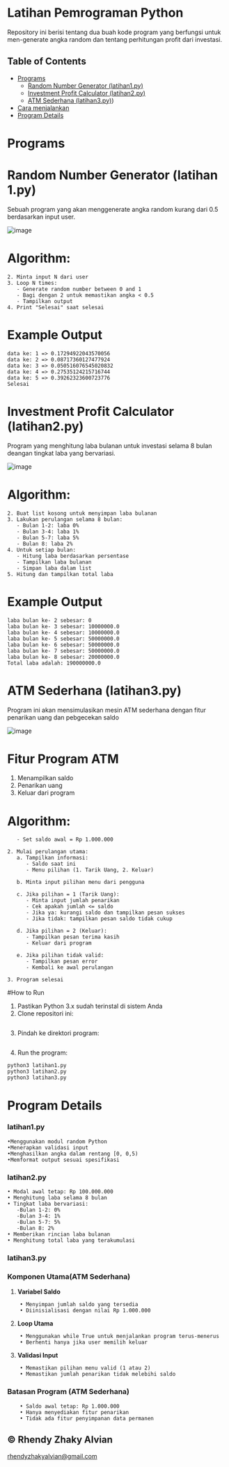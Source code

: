 # Latihan Pemrograman Python

Repository ini berisi tentang dua buah kode program yang berfungsi untuk men-generate angka random dan tentang perhitungan profit dari investasi.

## Table of Contents

- [Programs](#programs)
  - [Random Number Generator (latihan1.py)](#random-number-generator-latihan1py)
  - [Investment Profit Calculator (latihan2.py)](#investment-profit-calculator-latihan2py)
  - [ATM Sederhana (latihan3.py)](#atm-sederhana-latihan3py))
- [Cara menjalankan](#how-to-run)
- [Program Details](#program-details)

# Programs

# Random Number Generator (latihan 1.py)

Sebuah program yang akan menggenerate angka random kurang dari 0.5 berdasarkan input user.

![image](https://github.com/user-attachments/assets/32a8c504-fbe2-40fa-829e-6fef082ef7af)

# Algorithm:

```1. Import random library
2. Minta input N dari user
3. Loop N times:
   - Generate random number between 0 and 1
   - Bagi dengan 2 untuk memastikan angka < 0.5
   - Tampilkan output
4. Print "Selesai" saat selesai
```

# Example Output

```Masukkan nilai N: 5
data ke: 1 => 0.17294922043570056
data ke: 2 => 0.08717360127477924
data ke: 3 => 0.050516076545020832
data ke: 4 => 0.27535124215716744
data ke: 5 => 0.39262323600723776
Selesai
```

# Investment Profit Calculator (latihan2.py)

Program yang menghitung laba bulanan untuk investasi selama 8 bulan deangan tingkat laba yang bervariasi.

![image](https://github.com/user-attachments/assets/0d3a1d8e-d186-460d-a54e-0ac633731a87)

# Algorithm:

```1. Tetapkan modal awal = 100.000.000
2. Buat list kosong untuk menyimpan laba bulanan
3. Lakukan perulangan selama 8 bulan:
   - Bulan 1-2: laba 0%
   - Bulan 3-4: laba 1%
   - Bulan 5-7: laba 5%
   - Bulan 8: laba 2%
4. Untuk setiap bulan:
   - Hitung laba berdasarkan persentase
   - Tampilkan laba bulanan
   - Simpan laba dalam list
5. Hitung dan tampilkan total laba
```

# Example Output

```laba bulan ke- 1 sebesar: 0
laba bulan ke- 2 sebesar: 0
laba bulan ke- 3 sebesar: 10000000.0
laba bulan ke- 4 sebesar: 10000000.0
laba bulan ke- 5 sebesar: 50000000.0
laba bulan ke- 6 sebesar: 50000000.0
laba bulan ke- 7 sebesar: 50000000.0
laba bulan ke- 8 sebesar: 20000000.0
Total laba adalah: 190000000.0
```
# ATM Sederhana (latihan3.py)

Program ini akan mensimulasikan mesin ATM sederhana dengan fitur penarikan uang dan pebgecekan saldo

![image](https://github.com/user-attachments/assets/639e39ed-f576-4e75-a150-e1797bd33713)

# Fitur Program ATM

1. Menampilkan saldo
2. Penarikan uang
3. Keluar dari program

# Algorithm:

```1. Inisialisasi:
   - Set saldo awal = Rp 1.000.000

2. Mulai perulangan utama:
   a. Tampilkan informasi:
      - Saldo saat ini
      - Menu pilihan (1. Tarik Uang, 2. Keluar)

   b. Minta input pilihan menu dari pengguna

   c. Jika pilihan = 1 (Tarik Uang):
      - Minta input jumlah penarikan
      - Cek apakah jumlah <= saldo
      - Jika ya: kurangi saldo dan tampilkan pesan sukses
      - Jika tidak: tampilkan pesan saldo tidak cukup

   d. Jika pilihan = 2 (Keluar):
      - Tampilkan pesan terima kasih
      - Keluar dari program

   e. Jika pilihan tidak valid:
      - Tampilkan pesan error
      - Kembali ke awal perulangan

3. Program selesai
```

#How to Run

1. Pastikan Python 3.x sudah terinstal di sistem Anda
2. Clone repositori ini:

```git clone [repository-url]
```

3. Pindah ke direktori program:
```cd [repository-name]
```

4. Run the program:
```
python3 latihan1.py
python3 latihan2.py
python3 latihan3.py
```

# Program Details

### latihan1.py

```
•Menggunakan modul random Python
•Menerapkan validasi input
•Menghasilkan angka dalam rentang [0, 0,5)
•Memformat output sesuai spesifikasi
```

### latihan2.py

```
• Modal awal tetap: Rp 100.000.000
• Menghitung laba selama 8 bulan
• Tingkat laba bervariasi:
   -Bulan 1-2: 0%
   -Bulan 3-4: 1%
   -Bulan 5-7: 5%
   -Bulan 8: 2%
• Memberikan rincian laba bulanan
• Menghitung total laba yang terakumulasi
```

### latihan3.py

### Komponen Utama(ATM Sederhana)

1. **Variabel Saldo**

```
    • Menyimpan jumlah saldo yang tersedia
    • Diinisialisasi dengan nilai Rp 1.000.000
```

2. **Loop Utama**

```
    • Menggunakan while True untuk menjalankan program terus-menerus
    • Berhenti hanya jika user memilih keluar
```
3. **Validasi Input**

```
    • Memastikan pilihan menu valid (1 atau 2)
    • Memastikan jumlah penarikan tidak melebihi saldo
```

### Batasan Program (ATM Sederhana)

```
    • Saldo awal tetap: Rp 1.000.000
    • Hanya menyediakan fitur penarikan
    • Tidak ada fitur penyimpanan data permanen
```

## © Rhendy Zhaky Alvian
rhendyzhakyalvian@gmail.com
